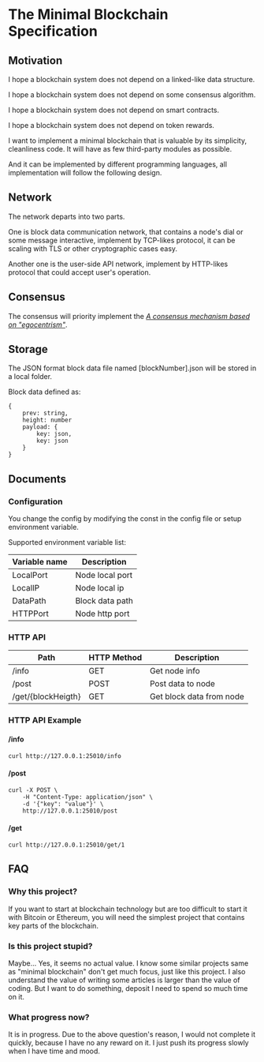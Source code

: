 # The Minimal Blockchain Specification

## Motivation

I hope a blockchain system does not depend on a linked-like data structure.

I hope a blockchain system does not depend on some consensus algorithm.

I hope a blockchain system does not depend on smart contracts.

I hope a blockchain system does not depend on token rewards.

I want to implement a minimal blockchain that is valuable by its simplicity, cleanliness code. It will have as few third-party modules as possible.

And it can be implemented by different programming languages, all implementation will follow the following design.

## Network

The network departs into two parts.

One is block data communication network, that contains a node's dial or some message interactive, implement by TCP-likes protocol, it can be scaling with TLS or other cryptographic cases easy. 

Another one is the user-side API network, implement by HTTP-likes protocol that could accept user's operation.

## Consensus

The consensus will priority implement the [*A consensus mechanism based on "egocentrism"*](https://smallyu-net.translate.goog/2021/10/29/%E4%B8%80%E7%A7%8D%E5%9F%BA%E4%BA%8E%E2%80%9C%E8%87%AA%E6%88%91%E4%B8%AD%E5%BF%83%E4%B8%BB%E4%B9%89%E2%80%9D%E7%9A%84%E5%85%B1%E8%AF%86%E6%9C%BA%E5%88%B6/?_x_tr_sch=http&_x_tr_sl=auto&_x_tr_tl=en&_x_tr_hl=en-US&_x_tr_pto=nui).

## Storage

The JSON format block data file named [blockNumber].json will be stored in a local folder.

Block data defined as:

```text
{
    prev: string,
    height: number
    payload: {
        key: json,
        key: json
    }
}
```

## Documents

### Configuration

You change the config by modifying the const in the config file or setup environment variable.

Supported environment variable list:

| Variable name | Description |
| -- | -- |
| LocalPort | Node local port |
| LocalIP | Node local ip |
| DataPath | Block data path |
| HTTPPort | Node http port |

### HTTP API

| Path | HTTP Method | Description |
| -- | -- | -- |
| /info | GET | Get node info |
| /post | POST | Post data to node |
| /get/{blockHeigth} | GET | Get block data from node |

### HTTP API Example

#### /info

```
curl http://127.0.0.1:25010/info
```

#### /post

```
curl -X POST \
    -H "Content-Type: application/json" \
    -d '{"key": "value"}' \
    http://127.0.0.1:25010/post
```

#### /get

```
curl http://127.0.0.1:25010/get/1
```

## FAQ

### Why this project?

If you want to start at blockchain technology but are too difficult to start it with Bitcoin or Ethereum, you will need the simplest project that contains key parts of the blockchain.

### Is this project stupid?

Maybe... Yes, it seems no actual value. I know some similar projects same as "minimal blockchain" don't get much focus, just like this project. I also understand the value of writing some articles is larger than the value of coding. But I want to do something, deposit I need to spend so much time on it.

### What progress now?

It is in progress. Due to the above question's reason, I would not complete it quickly, because I have no any reward on it. I just push its progress slowly when I have time and mood.


